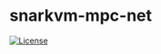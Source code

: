 # snarkvm-mpc-net

[![License](https://img.shields.io/badge/License-Apache%202.0-blue.svg)](./LICENSE.md)
